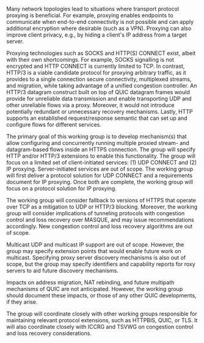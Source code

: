 Many network topologies lead to situations where transport protocol proxying is
beneficial. For example, proxying enables endpoints to communicate when
end-to-end connectivity is not possible and can apply additional encryption
where desirable (such as a VPN). Proxying can also improve client privacy, e.g.,
by hiding a client's IP address from a target server.

Proxying technologies such as SOCKS and HTTP(S) CONNECT exist, albeit with their
own shortcomings. For example, SOCKS signalling is not encrypted and HTTP
CONNECT is currently limited to TCP. In contrast, HTTP/3 is a viable candidate
protocol for proxying arbitrary traffic, as it provides to a single connection
secure connectivity, multiplexed streams, and migration, while taking advantage
of a unified congestion controller. An HTTP/3 datagram construct built on top of
QUIC datagram frames would provide for unreliable data transmission and enable
transporting UDP and other unreliable flows via a proxy. Moreover, it would not
introduce potentially redundant or unnecessary recovery mechanisms.  Lastly,
HTTP supports an established request/response semantic that can set up and
configure flows for different services.

The primary goal of this working group is to develop mechanism(s) that allow
configuring and concurrently running multiple proxied stream- and datagram-based
flows inside an HTTPS connection. The group will specify HTTP and/or HTTP/3
extensions to enable this functionality. The group will focus on a limited set
of client-initiated services: (1) UDP CONNECT and (2) IP proxying. 
Server-initiated services are out of scope. The working group will first deliver
a protocol solution for UDP CONNECT and a requirements document for IP proxying.
Once both are complete, the working group will focus on a protocol solution for 
IP proxying.

The working group will consider fallback to versions of HTTPS that operate over 
TCP as a mitigation to UDP or HTTP/3 blocking. Moreover, the working group will 
consider implications of tunneling protocols with congestion control and loss 
recovery over MASQUE, and may issue recommendations accordingly. New congestion 
control and loss recovery algorithms are out of scope.

Multicast UDP and multicast IP support are out of scope. However, the group may
specify extension points that would enable future work on multicast. Specifying
proxy server discovery mechanisms is also out of scope, but the group may
specify identifiers and capability reports for roxy servers to aid future
discovery mechanisms.

Impacts on address migration, NAT rebinding, and future multipath mechanisms of
QUIC are not anticipated. However, the working group should document these
impacts, or those of any other QUIC developments, if they arise.

The group will coordinate closely with other working groups responsible for
maintaining relevant protocol extensions, such as HTTPBIS, QUIC, or TLS. It will
also coordinate closely with ICCRG and TSVWG on congestion control and loss
recovery considerations.

